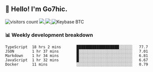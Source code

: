 ## 👋 Hello! I'm Go7hic.

 ![visitors count](https://visitors-by-url-pls-dont-use-this-in-your-repo.vercel.app/Go7hic-github-readme)
 <a href="https://twitter.com/Go7hic">
    <img src="https://img.shields.io/badge/-@Go7hic-1ca0f1?style=flat-square&labelColor=1ca0f1&logo=twitter&logoColor=white&link=https://twitter.com/Go7hic">
   <a/>
   <a href="mailto:gtfx0209@gmail.com">
    <img src="https://img.shields.io/badge/-gtfx0209@gmail.com-c14438?style=flat-square&logo=Gmail&logoColor=white&link=mailto:gtfx0209@gmail.com">
   <a/>
    ![Keybase BTC](https://img.shields.io/keybase/btc/Go7hic)
 <!--
🔭 I’m currently working
🌱 I’m currently learning
💬 Ask me about 
📫 How to reach me: 
⚡ Fun fact: 
-->
 <!--
![My Github Stats](https://github-readme-stats.vercel.app/api?username=Go7hic&show_icons=true&count_private=true)

-->

### 📊 Weekly development breakdown
<!--START_SECTION:waka-->
```text
TypeScript  18 hrs 2 mins       ███████████████████░░░░░░   77.7 
JSON        1 hr 37 mins        █░░░░░░░░░░░░░░░░░░░░░░░░   7.01 
Markdown    1 hr 34 mins        █░░░░░░░░░░░░░░░░░░░░░░░░   6.81 
JavaScript  1 hr 32 mins        █░░░░░░░░░░░░░░░░░░░░░░░░   6.67 
Docker      11 mins             ░░░░░░░░░░░░░░░░░░░░░░░░░   0.79
```
<!--END_SECTION:waka-->
    

